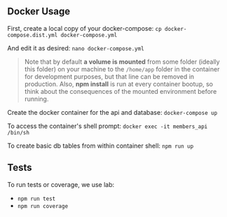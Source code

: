 


## Docker Usage

First, create a local copy of your docker-compose:
`cp docker-compose.dist.yml docker-compose.yml`

And edit it as desired:
`nano docker-compose.yml`

  > Note that by default **a volume is mounted** from some folder (ideally this folder) on your machine to the `/home/app` folder in the container for development purposes, but that line can be removed in production.
  > Also, **npm install** is run at every container bootup, so think about the consequences of the mounted environment before running.

Create the docker container for the api and database:
`docker-compose up`

To access the container's shell prompt:
`docker exec -it members_api /bin/sh`

To create basic db tables from within container shell:
`npm run up`

## Tests

To run tests or coverage, we use lab:

  - `npm run test`
  - `npm run coverage`